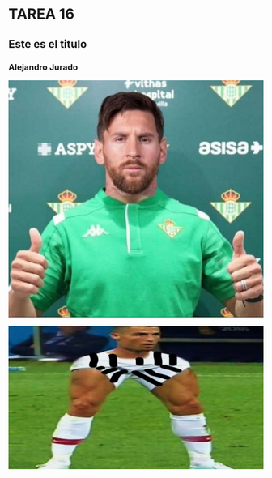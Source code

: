 # TAREA 16 
## Este es el titulo
### Alejandro Jurado

![mesi.png](https://github.com/AleeXiinh0/Tarea16/blob/main/img/mesi.jpg)

![cr7.png](https://github.com/AleeXiinh0/Tarea16/blob/main/img/cr7.jpg)
